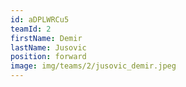 ```yaml
---
id: aDPLWRCu5
teamId: 2
firstName: Demir
lastName: Jusovic
position: forward
image: img/teams/2/jusovic_demir.jpeg
---
```

